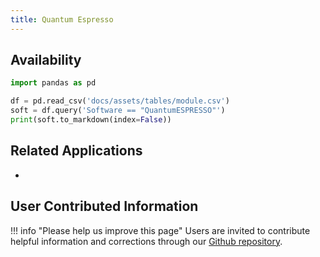 ```yaml
---
title: Quantum Espresso
---
```


## Availability

```python exec="on"
import pandas as pd

df = pd.read_csv('docs/assets/tables/module.csv')
soft = df.query('Software == "QuantumESPRESSO"')
print(soft.to_markdown(index=False))
```

## Related Applications

* 

## User Contributed Information

!!! info "Please help us improve this page"
        Users are invited to contribute helpful information and corrections
        through our [Github repository](https://github.com/arcs-njit-edu/Docs/blob/main/CONTRIBUTING.md).


